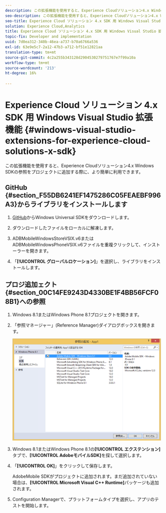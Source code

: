 ```yaml
---
description: この拡張機能を使用すると、Experience Cloudソリューション4.x Windows SDKの参照をプロジェクトに追加する際に、より簡単に利用できます。
seo-description: この拡張機能を使用すると、Experience Cloudソリューション4.x Windows SDKの参照をプロジェクトに追加する際に、より簡単に利用できます。
seo-title: Experience Cloud ソリューション 4.x SDK 用 Windows Visual Studio 拡張機能
solution: Experience Cloud,Analytics
title: Experience Cloud ソリューション 4.x SDK 用 Windows Visual Studio 拡張機能
topic-fix: Developer and implementation
uuid: 7d0ea312-340b-46ea-a737-b70a6766a536
exl-id: 63e9e5c7-2a12-47b3-a712-bf51e12821aa
translation-type: tm+mt
source-git-commit: 4c2a255b343128d2904530279751767e7f99a10a
workflow-type: tm+mt
source-wordcount: '213'
ht-degree: 16%

---
```


# Experience Cloud ソリューション 4.x SDK 用 Windows Visual Studio 拡張機能 {#windows-visual-studio-extensions-for-experience-cloud-solutions-x-sdk}

この拡張機能を使用すると、Experience Cloudソリューション4.x Windows SDKの参照をプロジェクトに追加する際に、より簡単に利用できます。

## GitHub {#section_F55DB6241EF1475286C05FEAEBF996A3}からライブラリをインストールします

1. [GitHub](https://github.com/Adobe-Marketing-Cloud/mobile-services/releases)からWindows Universal SDKをダウンロードします。
1. ダウンロードしたファイルをローカルに解凍します。
1. ADBMobileWindowsStoreVSIX.v6またはADBMobileWindowsPhoneVSIX.v6ファイルを重複クリックして、インストーラーを開きます。

1. 「**[!UICONTROL グローバルロケーション]**」を選択し、ライブラリをインストールします。

## プロジ追加ェクト{#section_00C14FE9243D4330BE1F4BB56FCF08B1}への参照

1. Windows 8.1またはWindows Phone 8.1プロジェクトを開きます。
1. 「参照マネージャー」(Reference Manager)ダイアログボックスを開きます。

   ![](assets/ref_manager.png)

1. Windows 8.1またはWindows Phone 8.1の&#x200B;**[!UICONTROL エクステンション]**&#x200B;タブで、**[!UICONTROL AdobeモバイルSDK]**&#x200B;を探して選択します。
1. 「**[!UICONTROL OK]**」をクリックして保存します。

   AdobeMobile SDKがプロジェクトに追加されます。まだ追加されていない場合は、**[!UICONTROL Microsoft Visual C++ Runtime]**&#x200B;パッケージも追加されます。

1. Configuration Managerで、プラットフォームタイプを選択し、アプリのテストを開始します。
